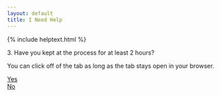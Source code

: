 ```yaml
---
layout: default
title: I Need Help
---
```


{% include helptext.html %}

<p class="h3 mb-4">3. Have you kept at the process for at least 2 hours?</p>
<p>You can click off of the tab as long as the tab stays open in your browser.</p>

<div class="row w-100 mb-5">
  <div class="col mx-auto"><a class="btn btn-success btn-lg btn-block py-md-3" href="/help-4">Yes</a></div>
  <div class="col mx-auto"><a class="btn btn-info btn-lg btn-block py-md-3" href="javascript:alert('Please keep trying. You can leave Chrome running in the background.')">No</a></div>
</div>
